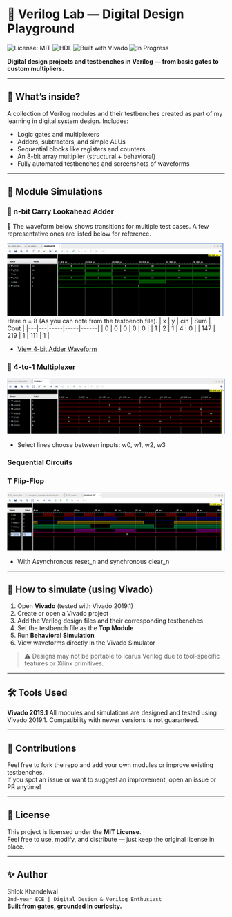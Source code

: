# 🧠 Verilog Lab — Digital Design Playground

![License: MIT](https://img.shields.io/badge/License-MIT-blue.svg)
![HDL](https://img.shields.io/badge/Language-Verilog-orange)
![Built with Vivado](https://img.shields.io/badge/Built%20with-Vivado-0f5ca8?logo=xilinx&logoColor=white)
![In Progress](https://img.shields.io/badge/Status-In%20Progress-yellow?style=flat-square)


**Digital design projects and testbenches in Verilog — from basic gates to custom multipliers.**

---

## 📂 What’s inside?

A collection of Verilog modules and their testbenches created as part of my learning in digital system design. Includes:

- Logic gates and multiplexers  
- Adders, subtractors, and simple ALUs  
- Sequential blocks like registers and counters  
- An 8-bit array multiplier (structural + behavioral)  
- Fully automated testbenches and screenshots of waveforms

---

## 🔬 Module Simulations

### 🧮 n-bit Carry Lookahead Adder
📌 The waveform below shows transitions for multiple test cases. A few representative ones are listed below for reference.

![Carry Lookahead Adder Waveform](combinational/adder/CLA/cla_nbits.png)
Here n = 8 (As you can note from the testbench file).
| x | y | cin | Sum | Cout |
|---|---|-----|-----|------|
| 0 | 0 |  0  |  0  |   0  |
| 1 | 2 |  1  |  4  |   0  |
| 147 | 219 | 1 | 111 | 1 |

- [View 4-bit Adder Waveform](combinational/mux/4x1/mux_4x1_nbits.png)

### 🔀 4-to-1 Multiplexer
![Multiplexer Waveform](combinational/mux/4x1/mux_4x1_nbits.png)
- Select lines choose between inputs: w0, w1, w2, w3

### Sequential Circuits

### T Flip-Flop
![D FF Waveform](sequential/latches_and_flipflops/D_FF_reset/D_FF_reset.png)
- With Asynchronous reset_n and synchronous clear_n

---

## 🚀 How to simulate (using Vivado)

1. Open **Vivado** (tested with Vivado 2019.1)
2. Create or open a Vivado project
3. Add the Verilog design files and their corresponding testbenches
4. Set the testbench file as the **Top Module**
5. Run **Behavioral Simulation**
6. View waveforms directly in the Vivado Simulator

> ⚠️ Designs may not be portable to Icarus Verilog due to tool-specific features or Xilinx primitives.

---

## 🛠 Tools Used

**Vivado 2019.1**
All modules and simulations are designed and tested using Vivado 2019.1.
Compatibility with newer versions is not guaranteed.

---

## 🙌 Contributions

Feel free to fork the repo and add your own modules or improve existing testbenches.  
If you spot an issue or want to suggest an improvement, open an issue or PR anytime!

---

## 📜 License

This project is licensed under the **MIT License**.  
Feel free to use, modify, and distribute — just keep the original license in place.

---

## ✨ Author

Shlok Khandelwal  
`2nd-year ECE | Digital Design & Verilog Enthusiast`  
**Built from gates, grounded in curiosity.**
